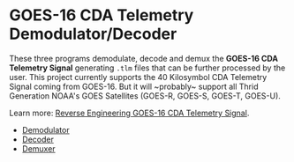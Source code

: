 GOES-16 CDA Telemetry Demodulator/Decoder
=========================================

These three programs demodulate, decode and demux the **GOES-16 CDA Telemetry Signal** generating `.tlm` files that can be further processed by the user. This project currently supports the 40 Kilosymbol CDA Telemetry Signal coming from GOES-16. But it will ~probably~ support all Thrid Generation NOAA's GOES Satellites (GOES-R, GOES-S, GOES-T, GOES-U). 

Learn more: [Reverse Engineering GOES-16 CDA Telemetry Signal]().

* [Demodulator](demodulator/)
* [Decoder](decoder/)
* [Demuxer](demuxer/)
